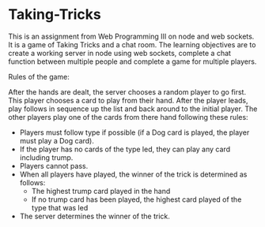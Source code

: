 # Taking-Tricks

This is an assignment from Web Programming III on node and web sockets. It is a game of Taking Tricks and a chat room. The learning objectives are to create a working server in node using web sockets, complete a chat function between multiple people and complete a game for multiple players.

Rules of the game:

After the hands are dealt, the server chooses a random player to go first. This player chooses a card to play from their hand. After the player leads, play follows in sequence up the list and back around to the initial player. The other players play one of the cards from there hand following these rules:
*	Players must follow type if possible (if a Dog card is played, the player must play a Dog card).
*	If the player has no cards of the type led, they can play any card including trump.
*	Players cannot pass.
*	When all players have played, the winner of the trick is determined as follows:
    * The highest trump card played in the hand
    * If no trump card has been played, the highest card played of the type that was led
*	The server determines the winner of the trick.
